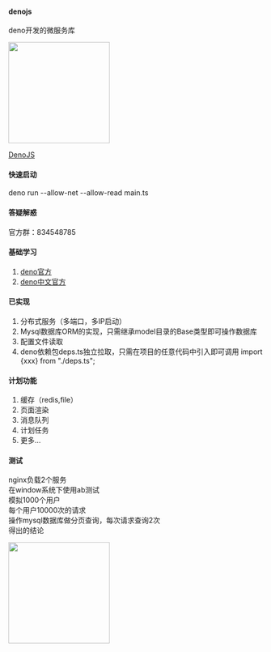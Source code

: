 #### denojs
deno开发的微服务库
<p><img src="https://github.com/AreaDeno/denojs/blob/master/public/logo.jpg" width="200" /></p>

[DenoJS](https://areadeno.github.io/denojs/ "DenoJS") 

#### 快速启动
deno run   --allow-net --allow-read main.ts

#### 答疑解惑
官方群：834548785

#### 基础学习
1. [deno官方](https://deno.land/ "Deno") 
2. [deno中文官方](https://denocn.org/ "Denocn") 

#### 已实现
1. 分布式服务（多端口，多IP启动）
2. Mysql数据库ORM的实现，只需继承model目录的Base类型即可操作数据库
3. 配置文件读取
4. deno依赖包deps.ts独立拉取，只需在项目的任意代码中引入即可调用 import {xxx} from "./deps.ts";

#### 计划功能
1. 缓存（redis,file）
2. 页面渲染
3. 消息队列
4. 计划任务
5. 更多...

#### 测试
nginx负载2个服务<br/>
在window系统下使用ab测试 <br/>
模拟1000个用户<br/>
每个用户10000次的请求<br/>
操作mysql数据库做分页查询，每次请求查询2次<br/>
得出的结论<br/>
<p><img src="https://github.com/AreaDeno/denojs/blob/master/public/test.png" width="200" /></p>
